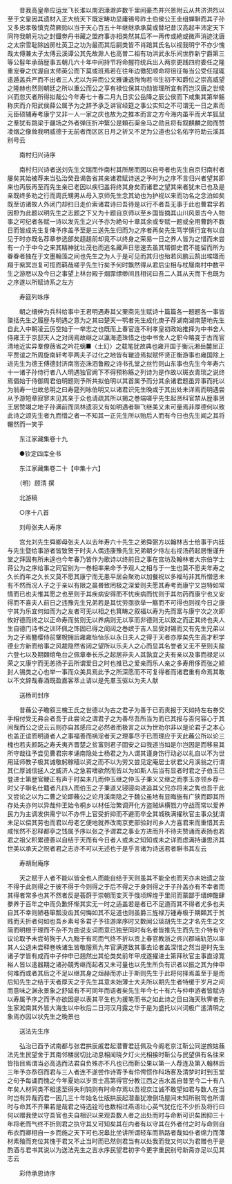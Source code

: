 <!-- { "loadSidebar": true } -->
　　昔我高皇帝应运龙飞长淮以南泗濠滁庐数千里间豪杰并兴景附云从共济洪烈以至于文皇因其遗材入正大统天下既定畴功显庸锡号祚土伯侯公王圭组蝉聨而其子孙又多忠孝敬慎克荷厥勋以当于天心百五十年继继承承莫或替圮昔汉高起丰沛定天下同符我朝元功之封鐡劵丹书藏之盟府事亦相类然其后不一再传或絶或微声消迹沈唐之太宗雪耻除凶房杜英卫之功为最而其后嗣类皆不肖踣其氏名以视我明宁不亦少愧哉太傅兼太子太傅云溪谭公其先故滁人也高曽二祖有功洪武永乐间世胙新宁爵第三等公髫年承荫歴事五朝几六十年中间持节将命握符统兵出入两京更践四府委任之隆重宠眷之优渥自太师英公而下莫或班焉若在往年边徼犯顺命将徂征每当公受任冦辄逺遁盖兵严而不出者三人尤以为异而公文雅谦退恂恂若书生初不知爵位之崇高威望之隆赫也然则朝廷之所以重公而公之享有禄位保其功勋皆理所宜有而岂汉唐之世倐兴而忽灭者所得拟哉公今年寿七十春二月九日实公岳降之辰公侯而下咸集其第举觞称庆而介阳武侯薛公属予为之辞予承乏讲官经筵之事公实知之不可谓无一日之素而元臣硕辅寿考康宁又非一人一家之庆也故为之推本而言之方今海内虽平而犬羊狐鼠之羣犹有跳梁于疆场之外者弹压折冲繄公是頼石渠金马之勋且将有叙麒麟之勋而赞凌烟之像耸我明威德于无前者而区区日月之祈又不足为公道也公名佑字符助云溪其别号云

　　南村归兴诗序

　　南村归兴诗者送刘先生文瑞而作南村其所居而因以自号者也先生自京归南村者屡矣其始被荐来当弘治癸丑谒告省其亲诸君赋诗送之予时为之序不言归兴者望其即来也丙辰再至而先生亲已老因以疾归盖将终其身矣而诸君之望其来者犹未已也及是亲既终多劝之行而周氏甥男从母入京师先生念其幼也为护视以来而功名之念泊如矣既至访诸故人外闭门却扫日走价索诸君诗曰吾待是以行不者吾无事于此也曹君孚若因剙为此题以明先生之志题之下又为十题自京师以至乡国皆摘其山川风景古今人物事之可纪者各赋一诗以发先生之兴予亦为絶句十章其余或专赋一题或全用曹韵不数日而皆成先生复俾予序盖予至是三送先生归而为之序者再矣先生笃学慎行宜有以自见于时亦既名荐章参选部矣趦趄前却竟不以终身之荣易一日之养人皆为之惜而未尝有一介于中今之来其精神犹壮茂也而逃名藏声日思速去虽其壻御史君不能留而所为眷眷者独在于文墨翰藻之间也先生之为人于是可见而其归也殆若风鹏云鹄出埃壒而翔于紫冥岂复可揽而羁哉嗟乎先生行矣予何时飘然得从君后尘相与杖屦南村中数平生之游厯以及今日之事望上林台殿于烟霏缥缈间且相诧曰吾二人其从天而下也既为之序遂以所赋诗系之左方

　　寿筵列咏序

　　朝之缙绅为兵科给事中王君明遇寿其父栗斋先生赋诗十篇篇各一题题各一事皆櫽括先生之履歴与明遇之意为之其曰楚天一鹗者先生成化庚子荐湖南湖南楚地先生自此入中朝凌云厉空始于一举志之也既而上春官连不利孝皇初政始推择为中书舍人侍雍王于京邸天人之对阔焉故继之以瀛海遗珠惜之也中书舍人之职今略变于古而官清地近实异羣僚薇省之吟花螭■〈土幻〉之载笔犹故典也雍开国于衡沅湘岳麓屈正平贾谊之所周旋南轩考亭两夫子过化之地皆有辙迹焉拟赋怀贤正衡游事也雍国除上进先生为德王傅德封济南宻迩洙泗鲁殿之诗书孔堂之丝竹则山东事也先生今年寿六十一诸子孙侍行者八人明遇独官阙下不得预称觞之列诗为是作故以斑衣青琐之说终焉倡始于侍御周君伯明题则予所共拟伯明以其首属予而分其余诸君题虽异事而托以为翁寿一也故总明之曰寿筵列咏伯明又以诸君识先生晩或于其出处未详焉而明遇尝从予游短章寂寥未见其亲于众也请疏其所以揭之巻端嗟乎先生起贤科官禁从歴事贤王居赞翊之地子孙满前而凤林遗羽又有如明遇者聨飞继美又未可量焉非厚德何以致此诗之颂先生者九而惜之者一不知其一正先生所以贻后人而有今日也先生闻之其将冁然而一笑乎

　　东江家藏集卷十九

　　●钦定四库全书

　　东江家藏集卷二十【中集十六】

　　（明）顾清 撰

　　北游稿

　　○序十八首

　　刘母张夫人寿序

　　宫允刘先生舜卿母张夫人以去年寿六十先生之弟舜弼方以翰林吉士给事于内廷与先生暨给事游者皆致贺于时夫人偶违康豫先生兄弟朝夕侍左右视汤药起居惟谨升堂之拜固有所未遑也今年春乃皆作为歌诗以终前日之事在宫坊及翰林者大宗伯学士蒋公为之序给事之同官别为一巻相率来命予予观人之相与于一生也莫不愿夫年寿之久长而年之久长又莫不愿其康宁而无患平居会聚劝以加餐祝以多福茍非其所憎恶未有不然而况人子之于亲以有限之晨昬致罔极之深爱则夫愿其寿考而康宁又岂特如常情而已也夫惟其愿之也至则于其疾病安得而不忧疾病而忧则于其勿药而康宁也又安得而不喜夫人前日之违豫先生兄弟若是其忧劳亟欲举一觞而不可得也则视今日之康宁其为乐宜何如而为之友者可无以相之也箕畴之叙福以寿为先而富与康宁次之次即攸好德而终之以正命寿而贫则无以养病则无以享而非德则无以致之而正其终也夫人生自德门诗书之训环佩之饰固已得之闺闼之巻嫔于吉人显受封锡而又有先生兄弟以为之子焉簪缨侍前鞶帨拥后雍雍怡怡乐以永日夫人之得于天者亦厚矣先生高才积学德业方新而给事之风裁隐然省闼之望所以乐夫人之心而显其名誉者又无不至则夫踰六登七以及期頥绾龟台之佩章奉长乐之起居非夫人其孰宜之夫有亲以及事而禄足以荣之又康宁而无恙扬子云所谓爱日之时也推已之爱亲而乐人亲之多寿用侈而张之颍封人锡类之心也举一事而众美具焉此予之所深愿而不可复得者而诸君重有命焉其敢以不文辞哉春酒既盈嘉客萃止请以是先羣玉驱以为夫人献

　　送杨司封序

　　昔蘓公子瞻叙三槐王氏之世德以为古之君子为善于已而责报于天如持左右券交手相付受无弗合者吾于此尝论之谓君子之为善尽吾所当为而已其报与否何容心于其间哉而公之说云云则亦自其感应之必然者而极言之以为世劝尔非以是论君子之本心也盖正谊而明道者人之事福善而祸淫者天之理事尽于已而理应于天此蘓公所以论三槐也若夫颜跖之寿夭夷齐晋楚之贫富则君子固安之曰我道当如是尔岂因是而移易其所守哉往予尝见曹君宗孝诵南隐处士杨君之为人谓其谨身饬行动必以礼自以不为世用延师教子极其诚敬躬稼穑以资之而不以为劳又尝见定庵居士状君父月溪翁之行谓其仁厚诚信拯人之威济人之急若嗜欲然而皆以为如斯人后当有显者时君之子伯玉已登进士第歴官鲠正有声于时矣未几而仲玉继之仲玉子秉义又继之而季玉亦领乡荐一时父子聨名仕籍者凡四人而伯玉之子秉道又骎骎向进追其父兄亦将来之隽也吾于此又尝论之以为二曹之论即蘓公之论月溪南隐之于魏公虽地有显晦施有广狭而即其所存处夫亦何以异哉仲玊始令桐乡以材任治繁调开化方盗贼纵横戮力守战而常以爱养民力为主调发供需宁以不办忤上官受折抑而不避而卒全其城秩满擢秋官主事众犹谓未足以偿其劳也而君以母老乞便地就养改南京吏部验封司乡人方喜君来而重惜其去咸怅然不忍释都亭之饯属予序以张之予谓君之事业方进而升不待夫赞诵而表扬也若君之祖父积累德善以自结于天而有今日者人或未之知知或未之详而虑满持谦思济其世美以承天之贶者君之志亦不可以无述也于是乎言诸为诗送君者聨书其左云

　　寿胡耐庵序

　　天之赋于人者不能以皆全也人而能自结于天则虽其不能全也而天亦未始遗之故不得于此则得之于彼不得于今则得之于后不得之于身则得之于子孙盖亦有不幸者而其得者常多也其不然者反是荟蔚于崇朝而变灭于俄顷辉煌于里闬而蒙鄙于缙绅酣肆豢养于百年之中而负歉怀惭其实无一时之适盖若是者已不足道而其不得者尤多也夫自其不幸则陋巷箪瓢没齿其何悔如其不足道也则虽爵三旌禄万锺寿极于期頥其于贫贱而夭折者何如也吾乡素号多君子予往游庠序时又数闻公琰胡先生之才名先生之文简而明根于理而不杂不为曲说支词而意已独至同时有名者皆推先生而先生介特有守议论取予未尝茍狥于人九黜于有司而气终不折以贡上春官教浙之呉兴郡端轨范以率其人公退未尝释巻帙诸生皆敬服焉九年官满遂致其事去论者盖深惜之然当是时先生诸子学皆有成而中子仲申已翘然出其伦类矣前年甲戌遂擢进士第拜秋官主事直谅寛裕人皆以逺器期之诸孙竸秀继而起者又未可量也以先生所负有识者以振之其为仲申何难而或者其后之不足以继其身之烜赫而亦止于斯则先生于此将何择焉盖至于是而后知先生之结于天者厚天之于先生其意未始薄士大夫所以期先生者特缓于岁月之间而意味之渊永景象之舒延有不可同年而语者矣先生年今七十有六与仲申游者皆赋诗以寿属予序之而予亦欲因是以表其平生也为援笔而书之如此诗之目曰海天秋霁者先生家淞南其外皆大海生以中秋后二日河汉月露之华于是为盛托以兴词极广逺清明之象焉亦因以状先生之晩景也

　　送法先生序

　　弘治已酉予试南都与张君拱辰戚君起潜曹君廷佩及今阁老京江靳公同逆旅姑蘓法先生民望舍于其南邻楼居切比动息相闻晓夕灯火光相接时靳公与民望俱有名往来皆指目焉谓当必高选而法君自负殊亦不凡也已而靳公果以第一人荐连及第入翰林后三年予亦忝窃而君与三人者连不遂尝作诗寄予有伶俜惯作科场客及清梦时时到玉堂之句予每诵而愧之今年夏始以岁贡士高第得官分教江西之吉水盖自昔至今二十有八年矣人材同类不相逺至得失利钝则有时命存焉以吾视京江诚不敢望如君与数人在当时岂有异哉而君一困几三十年始名仕版拱辰起潜軰犹潦倒场屋间未知所税驾也所谓时与命其不齐果若是哉君之待选铨司也数相过燕语壮心英气犹仡仡不少折及将行曰何以赠我使以守吾官也夫自相识以来观吾数人者之出处而时与命断可识矣困抑三十年将老而气终不折则君之执守其又可知矣其在内者有以守其在外者付之时与命则自布衣而卿相自一乡而施之天下可也况皋比坐讲所谓轻车而熟路者哉如仆者绵力而薄材素飱而充位其愧于君又不止当时而已然则君当有以处我而我又何以为君赠也于是酌酒与君书其说以为送法先生之吉水序民望君初字今更字重民别号新斋亦足以见其志云

　　彩侍承恩诗序

